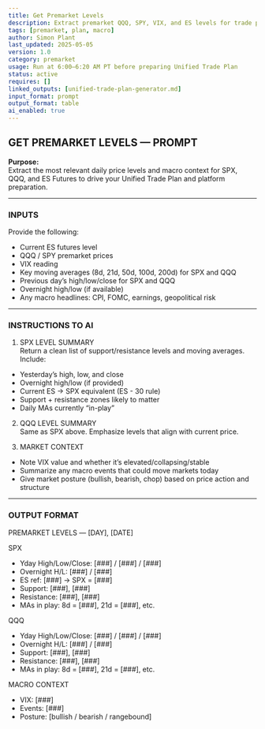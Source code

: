 ```yaml
---
title: Get Premarket Levels  
description: Extract premarket QQQ, SPY, VIX, and ES levels for trade prep and sentiment  
tags: [premarket, plan, macro]  
author: Simon Plant  
last_updated: 2025-05-05  
version: 1.0  
category: premarket  
usage: Run at 6:00–6:20 AM PT before preparing Unified Trade Plan  
status: active  
requires: []  
linked_outputs: [unified-trade-plan-generator.md]  
input_format: prompt  
output_format: table  
ai_enabled: true  
---
```


## GET PREMARKET LEVELS — PROMPT

**Purpose:**  
Extract the most relevant daily price levels and macro context for SPX, QQQ, and ES Futures to drive your Unified Trade Plan and platform preparation.

---

### INPUTS  
Provide the following:  
- Current ES futures level  
- QQQ / SPY premarket prices  
- VIX reading  
- Key moving averages (8d, 21d, 50d, 100d, 200d) for SPX and QQQ  
- Previous day’s high/low/close for SPX and QQQ  
- Overnight high/low (if available)  
- Any macro headlines: CPI, FOMC, earnings, geopolitical risk  

---

### INSTRUCTIONS TO AI

1. SPX LEVEL SUMMARY  
Return a clean list of support/resistance levels and moving averages. Include:  
- Yesterday’s high, low, and close  
- Overnight high/low (if provided)  
- Current ES → SPX equivalent (ES - 30 rule)  
- Support + resistance zones likely to matter  
- Daily MAs currently “in-play”  

2. QQQ LEVEL SUMMARY  
Same as SPX above. Emphasize levels that align with current price.  

3. MARKET CONTEXT  
- Note VIX value and whether it’s elevated/collapsing/stable  
- Summarize any macro events that could move markets today  
- Give market posture (bullish, bearish, chop) based on price action and structure  

---

### OUTPUT FORMAT

PREMARKET LEVELS — [DAY], [DATE]

SPX  
- Yday High/Low/Close: [###] / [###] / [###]  
- Overnight H/L: [###] / [###]  
- ES ref: [###] → SPX = [###]  
- Support: [###], [###]  
- Resistance: [###], [###]  
- MAs in play: 8d = [###], 21d = [###], etc.

QQQ  
- Yday High/Low/Close: [###] / [###] / [###]  
- Overnight H/L: [###] / [###]  
- Support: [###], [###]  
- Resistance: [###], [###]  
- MAs in play: 8d = [###], 21d = [###], etc.

MACRO CONTEXT  
- VIX: [###]  
- Events: [###]  
- Posture: [bullish / bearish / rangebound]